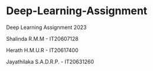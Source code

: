 # Deep-Learning-Assignment
Deep Learning Assignment 2023


Shalinda R.M.M - IT20607128

Herath H.M.U.R - IT20617400

Jayathilaka S.A.D.R.P. - IT20631260
